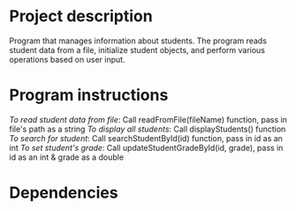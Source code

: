 # **Project description**
Program that manages information about students. The program reads student data from a file, initialize student objects, and perform various operations based on user input.
# **Program instructions**
*To read student data from file*: Call readFromFile(fileName) function, pass in file's path as a string
*To display all students*: Call displayStudents() function
*To search for student*: Call searchStudentById(id) function, pass in id as an int
*To set student's grade*: Call updateStudentGradeById(id, grade), pass in id as an int & grade as a double
# **Dependencies**

